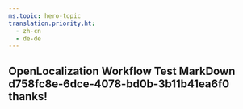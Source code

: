 ```yaml
---
ms.topic: hero-topic
translation.priority.ht: 
  - zh-cn
  - de-de
---
```

## OpenLocalization Workflow Test MarkDown d758fc8e-6dce-4078-bd0b-3b11b41ea6f0 thanks!
